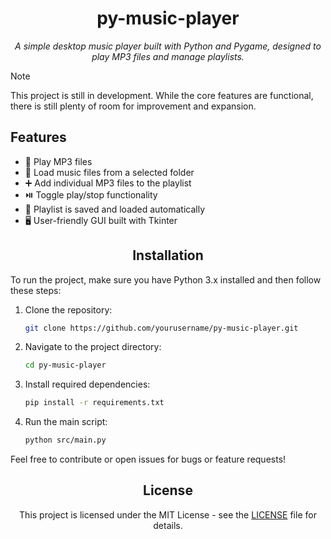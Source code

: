 <h1 align="center">py-music-player</h2>

<p align="center"><i>A simple desktop music player built with Python and Pygame, designed to play MP3 files and manage playlists.</i></p>

>[!NOTE]
>This project is still in development. While the core features are functional, there is still plenty of room for improvement and expansion.

<h2 align="left">Features</h2>

<ul>
    <li>🎵 Play MP3 files</li>
    <li>📂 Load music files from a selected folder</li>
    <li>➕ Add individual MP3 files to the playlist</li>
    <li>⏯️ Toggle play/stop functionality</li>
    <li>💾 Playlist is saved and loaded automatically</li>
    <li>🖥️ User-friendly GUI built with Tkinter</li>
</ul>

<h2 align="center">Installation</h2>

<p>To run the project, make sure you have Python 3.x installed and then follow these steps:</p>

1. Clone the repository:
    ```bash
    git clone https://github.com/yourusername/py-music-player.git
    ```

2. Navigate to the project directory:  
    ```bash
    cd py-music-player
    ```

3. Install required dependencies:
    ```bash
    pip install -r requirements.txt
    ```

4. Run the main script:
    ```bash
    python src/main.py
    ```
    
<p>Feel free to contribute or open issues for bugs or feature requests!</p>

<h2 align="center">License</h2>

<p align="center">This project is licensed under the MIT License - see the <a href="LICENSE">LICENSE</a> file for details.</p>
